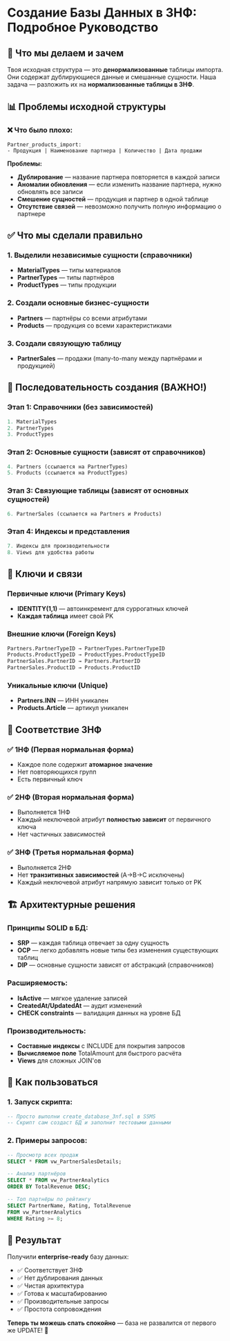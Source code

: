 # Создание Базы Данных в 3НФ: Подробное Руководство

## 🎯 Что мы делаем и зачем

Твоя исходная структура — это **денормализованные** таблицы импорта. Они содержат дублирующиеся данные и смешанные сущности. Наша задача — разложить их на **нормализованные таблицы в 3НФ**.

## 📊 Проблемы исходной структуры

### ❌ Что было плохо:
```
Partner_products_import:
- Продукция | Наименование партнера | Количество | Дата продажи
```

**Проблемы:**
- **Дублирование** — название партнера повторяется в каждой записи
- **Аномалии обновления** — если изменить название партнера, нужно обновлять все записи
- **Смешение сущностей** — продукция и партнер в одной таблице
- **Отсутствие связей** — невозможно получить полную информацию о партнере

## ✅ Что мы сделали правильно

### 1. Выделили независимые сущности (справочники)
- **MaterialTypes** — типы материалов
- **PartnerTypes** — типы партнёров  
- **ProductTypes** — типы продукции

### 2. Создали основные бизнес-сущности
- **Partners** — партнёры со всеми атрибутами
- **Products** — продукция со всеми характеристиками

### 3. Создали связующую таблицу
- **PartnerSales** — продажи (many-to-many между партнёрами и продукцией)

## 🔄 Последовательность создания (ВАЖНО!)

### Этап 1: Справочники (без зависимостей)
```sql
1. MaterialTypes
2. PartnerTypes  
3. ProductTypes
```

### Этап 2: Основные сущности (зависят от справочников)
```sql
4. Partners (ссылается на PartnerTypes)
5. Products (ссылается на ProductTypes)
```

### Этап 3: Связующие таблицы (зависят от основных сущностей)
```sql
6. PartnerSales (ссылается на Partners и Products)
```

### Этап 4: Индексы и представления
```sql
7. Индексы для производительности
8. Views для удобства работы
```

## 🔑 Ключи и связи

### Первичные ключи (Primary Keys)
- **IDENTITY(1,1)** — автоинкремент для суррогатных ключей
- **Каждая таблица** имеет свой PK

### Внешние ключи (Foreign Keys) 
```sql
Partners.PartnerTypeID → PartnerTypes.PartnerTypeID
Products.ProductTypeID → ProductTypes.ProductTypeID
PartnerSales.PartnerID → Partners.PartnerID
PartnerSales.ProductID → Products.ProductID
```

### Уникальные ключи (Unique)
- **Partners.INN** — ИНН уникален
- **Products.Article** — артикул уникален

## 📐 Соответствие 3НФ

### ✅ 1НФ (Первая нормальная форма)
- Каждое поле содержит **атомарное значение**
- Нет повторяющихся групп
- Есть первичный ключ

### ✅ 2НФ (Вторая нормальная форма)  
- Выполняется 1НФ
- Каждый неключевой атрибут **полностью зависит** от первичного ключа
- Нет частичных зависимостей

### ✅ 3НФ (Третья нормальная форма)
- Выполняется 2НФ  
- Нет **транзитивных зависимостей** (A→B→C исключены)
- Каждый неключевой атрибут напрямую зависит только от PK

## 🏗️ Архитектурные решения

### Принципы SOLID в БД:
- **SRP** — каждая таблица отвечает за одну сущность
- **OCP** — легко добавлять новые типы без изменения существующих таблиц
- **DIP** — основные сущности зависят от абстракций (справочников)

### Расширяемость:
- **IsActive** — мягкое удаление записей
- **CreatedAt/UpdatedAt** — аудит изменений
- **CHECK constraints** — валидация данных на уровне БД

### Производительность:
- **Составные индексы** с INCLUDE для покрытия запросов
- **Вычисляемое поле** TotalAmount для быстрого расчёта
- **Views** для сложных JOIN'ов

## 📝 Как пользоваться

### 1. Запуск скрипта:
```sql
-- Просто выполни create_database_3nf.sql в SSMS
-- Скрипт сам создаст БД и заполнит тестовыми данными
```

### 2. Примеры запросов:
```sql
-- Просмотр всех продаж
SELECT * FROM vw_PartnerSalesDetails;

-- Анализ партнёров
SELECT * FROM vw_PartnerAnalytics 
ORDER BY TotalRevenue DESC;

-- Топ партнёры по рейтингу
SELECT PartnerName, Rating, TotalRevenue 
FROM vw_PartnerAnalytics 
WHERE Rating >= 8;
```

## 🎉 Результат

Получили **enterprise-ready** базу данных:
- ✅ Соответствует 3НФ
- ✅ Нет дублирования данных  
- ✅ Чистая архитектура
- ✅ Готова к масштабированию
- ✅ Производительные запросы
- ✅ Простота сопровождения

**Теперь ты можешь спать спокойно** — база не развалится от первого же UPDATE! 🚀 